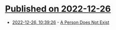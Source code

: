 # [Published on 2022-12-26](index.md)

* [2022-12-26, 10:39:26](https://news.ycombinator.com/item?id=34136488) - [A Person Does Not Exist](https://thispersondoesnotexist.com/)
